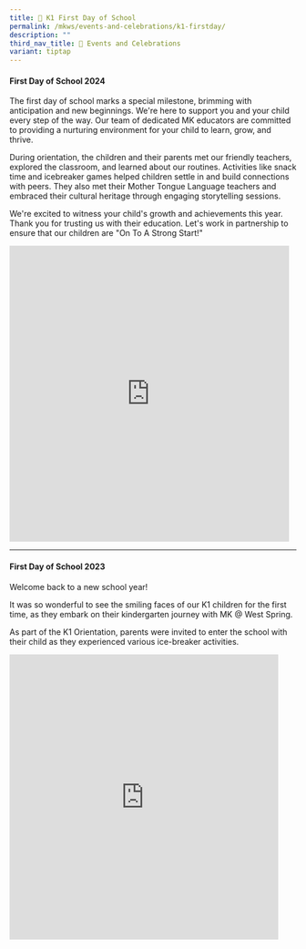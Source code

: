 ```yaml
---
title: 🎒 K1 First Day of School
permalink: /mkws/events-and-celebrations/k1-firstday/
description: ""
third_nav_title: 🎉 Events and Celebrations
variant: tiptap
---
```

<h4>First Day of School 2024</h4>
<p>The first day of school marks a special milestone, brimming with anticipation
and new beginnings. We're here to support you and your child every step
of the way. Our team of dedicated MK educators are committed to providing
a nurturing environment for your child to learn, grow, and thrive.</p>
<p>During orientation, the children and their parents met our friendly teachers,
explored the classroom, and learned about our routines. Activities like
snack time and icebreaker games helped children settle in and build connections
with peers. They also met their Mother Tongue Language teachers and embraced
their cultural heritage through engaging storytelling sessions.</p>
<p>We're excited to witness your child's growth and achievements this year.
Thank you for trusting us with their education. Let's work in partnership
to ensure that our children are "On To A Strong Start!"</p>
<p></p>
<div class="iframe-wrapper">
<iframe height="520" width="491" allowfullscreen="true" frameborder="0" src="https://docs.google.com/presentation/d/e/2PACX-1vRjtocoM6hp-HYdpMedteqlwa9qmXryqMf2O41pzVMcQjjCxVk_CopnolKWbHFtcHSSSou_Z3Q0U8OD/embed?start=true&amp;loop=true&amp;delayms=3000"></iframe>
</div>
<p></p>
<hr>
<h4>First Day of School 2023</h4>
<p>Welcome back to a new school year!</p>
<p>It was so wonderful to see the smiling faces of our K1 children for the
first time, as they embark on their kindergarten journey with MK @ West
Spring.</p>
<p>As part of the K1 Orientation, parents were invited to enter the school
with their child as they experienced various ice-breaker activities.</p>
<div class="iframe-wrapper">
<iframe height="501" width="472" allowfullscreen="true" frameborder="0" src="https://docs.google.com/presentation/d/e/2PACX-1vRR_64zY2LCWKvliSChl0MKBK9bLUHB_mjwaZO-M7iwDdAH5Zk9h5J5MAIcc4pkRyHG4JGK2astrwfM/embed?start=true&amp;loop=true&amp;delayms=3000"></iframe>
</div>
<p></p>